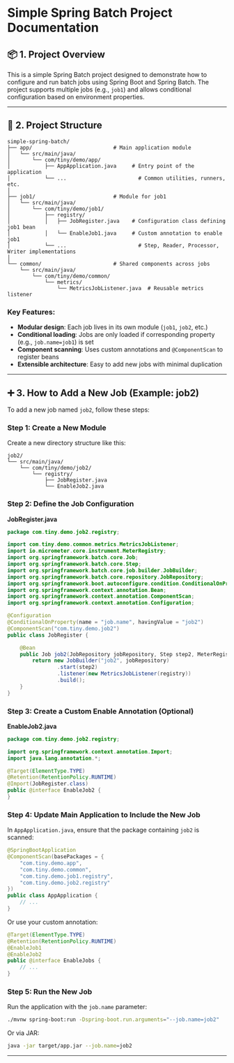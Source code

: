 # Simple Spring Batch Project Documentation

## 📦 1. Project Overview

This is a simple Spring Batch project designed to demonstrate how to configure and run batch jobs using Spring Boot and Spring Batch. The project supports multiple jobs (e.g., `job1`) and allows conditional configuration based on environment properties.

---

## 🧱 2. Project Structure

```
simple-spring-batch/
├── app/                          # Main application module
│   └── src/main/java/
│       └── com/tiny/demo/app/
│           ├── AppApplication.java     # Entry point of the application
│           └── ...                       # Common utilities, runners, etc.
│
├── job1/                         # Module for job1
│   └── src/main/java/
│       └── com/tiny/demo/job1/
│           ├── registry/
│           │   ├── JobRegister.java    # Configuration class defining job1 bean
│           │   └── EnableJob1.java     # Custom annotation to enable job1
│           └── ...                       # Step, Reader, Processor, Writer implementations
│
└── common/                       # Shared components across jobs
    └── src/main/java/
        └── com/tiny/demo/common/
            └── metrics/
                └── MetricsJobListener.java  # Reusable metrics listener
```


### Key Features:
- **Modular design**: Each job lives in its own module (`job1`, `job2`, etc.)
- **Conditional loading**: Jobs are only loaded if corresponding property (e.g., `job.name=job1`) is set
- **Component scanning**: Uses custom annotations and `@ComponentScan` to register beans
- **Extensible architecture**: Easy to add new jobs with minimal duplication

---

## ➕ 3. How to Add a New Job (Example: job2)

To add a new job named `job2`, follow these steps:

### Step 1: Create a New Module

Create a new directory structure like this:

```
job2/
└── src/main/java/
    └── com/tiny/demo/job2/
        └── registry/
            ├── JobRegister.java
            └── EnableJob2.java
```


### Step 2: Define the Job Configuration

**JobRegister.java**
```java
package com.tiny.demo.job2.registry;

import com.tiny.demo.common.metrics.MetricsJobListener;
import io.micrometer.core.instrument.MeterRegistry;
import org.springframework.batch.core.Job;
import org.springframework.batch.core.Step;
import org.springframework.batch.core.job.builder.JobBuilder;
import org.springframework.batch.core.repository.JobRepository;
import org.springframework.boot.autoconfigure.condition.ConditionalOnProperty;
import org.springframework.context.annotation.Bean;
import org.springframework.context.annotation.ComponentScan;
import org.springframework.context.annotation.Configuration;

@Configuration
@ConditionalOnProperty(name = "job.name", havingValue = "job2")
@ComponentScan("com.tiny.demo.job2")
public class JobRegister {

    @Bean
    public Job job2(JobRepository jobRepository, Step step2, MeterRegistry registry) {
        return new JobBuilder("job2", jobRepository)
                .start(step2)
                .listener(new MetricsJobListener(registry))
                .build();
    }
}
```


### Step 3: Create a Custom Enable Annotation (Optional)

**EnableJob2.java**
```java
package com.tiny.demo.job2.registry;

import org.springframework.context.annotation.Import;
import java.lang.annotation.*;

@Target(ElementType.TYPE)
@Retention(RetentionPolicy.RUNTIME)
@Import(JobRegister.class)
public @interface EnableJob2 {
}
```


### Step 4: Update Main Application to Include the New Job

In `AppApplication.java`, ensure that the package containing `job2` is scanned:

```java
@SpringBootApplication
@ComponentScan(basePackages = {
    "com.tiny.demo.app",
    "com.tiny.demo.common",
    "com.tiny.demo.job1.registry",
    "com.tiny.demo.job2.registry"
})
public class AppApplication {
    // ...
}
```


Or use your custom annotation:

```java
@Target(ElementType.TYPE)
@Retention(RetentionPolicy.RUNTIME)
@EnableJob1
@EnableJob2
public @interface EnableJobs {
    // ...
}
```


### Step 5: Run the New Job

Run the application with the `job.name` parameter:

```bash
./mvnw spring-boot:run -Dspring-boot.run.arguments="--job.name=job2"
```


Or via JAR:

```bash
java -jar target/app.jar --job.name=job2
```


---
